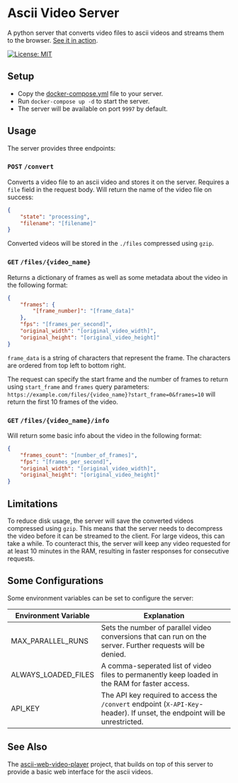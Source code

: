 # Ascii Video Server

A python server that converts video files to ascii videos and streams them to the browser.
[See it in action](https://just-a.web.app/).

[![License: MIT](https://img.shields.io/badge/License-MIT-yellow.svg)](https://opensource.org/licenses/MIT)

## Setup

- Copy the [docker-compose.yml](docker-compose.yml) file to your server.
- Run `docker-compose up -d` to start the server.
- The server will be available on port `9997` by default.

## Usage

The server provides three endpoints:

### `POST` `/convert`

Converts a video file to an ascii video and stores it on the server. Requires a `file` field in the
request body. Will return the name of the video file on success:

```json
{
    "state": "processing",
    "filename": "[filename]"
}
```

Converted videos will be stored in the `./files` compressed using `gzip`.

### `GET` `/files/{video_name}`

Returns a dictionary of frames as well as some metadata about the video in the following
format:

```json
{
    "frames": {
        "[frame_number]": "[frame_data]"
    },
    "fps": "[frames_per_second]",
    "original_width": "[original_video_width]",
    "original_height": "[original_video_height]"
}
```

`frame_data` is a string of characters that represent the frame. The characters are ordered from top left to bottom
right.

The request can specify the start frame and the number of frames to return using `start_frame` and `frames` query
parameters:
`https://example.com/files/{video_name}?start_frame=0&frames=10` will return the first 10 frames of the video.

### `GET` `/files/{video_name}/info`

Will return some basic info about the video in the following format:

```json
{
    "frames_count": "[number_of_frames]",
    "fps": "[frames_per_second]",
    "original_width": "[original_video_width]",
    "original_height": "[original_video_height]"
}
```

## Limitations
To reduce disk usage, the server will save the converted videos compressed using `gzip`. This means that the server
needs to decompress the video before it can be streamed to the client. For large videos, this can take a while.
To counteract this, the server will keep any video requested for at least 10 minutes in the RAM, resulting in faster
responses for consecutive requests.


## Some Configurations

Some environment variables can be set to configure the server:

| Environment Variable | Explanation                                                                                                |
|----------------------|------------------------------------------------------------------------------------------------------------|
| MAX_PARALLEL_RUNS    | Sets the number of parallel video conversions that can run on the server. Further requests will be denied. |
| ALWAYS_LOADED_FILES  | A comma-seperated list of video files to permanently keep loaded in the RAM for faster access.             |
| API_KEY              | The API key required to access the `/convert` endpoint (`X-API-Key`-header). If unset, the endpoint will be unrestricted.       |

## See Also

The [ascii-web-video-player](https://github.com/MatthiasHarzer/ascii-web-video-player) project, that builds on top of
this server to provide a basic web interface for the ascii videos.
